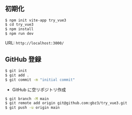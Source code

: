 # 

## 初期化

```bash
$ npm init vite-app try_vue3
$ cd try_vue3
$ npm install
$ npm run dev
```

URL: `http://localhost:3000/`

## GitHub 登録

```bash
$ git init
$ git add .
$ git commit -m "initial commit"
```

- GitHub に空リポジトリ作成

```bash
$ git branch -M main
$ git remote add origin git@github.com:gbz3/try_vue3.git
$ git push -u origin main
```

